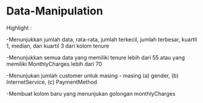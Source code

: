 # Data-Manipulation

Highlight :

-Menunjukkan jumlah data, rata-rata, jumlah terkecil, jumlah
terbesar, kuartil 1, median, dan kuartil 3 dari kolom tenure

-Menunjukkan semua data yang memiliki tenure lebih dari 55 atau
yang memiliki MonthlyCharges lebih dari 70

-Menunjukan jumlah customer untuk masing - masing (a) gender, (b) InternetService, (c) PaymentMethod

-Membuat kolom baru yang menunjukan golongan monthlyCharges

